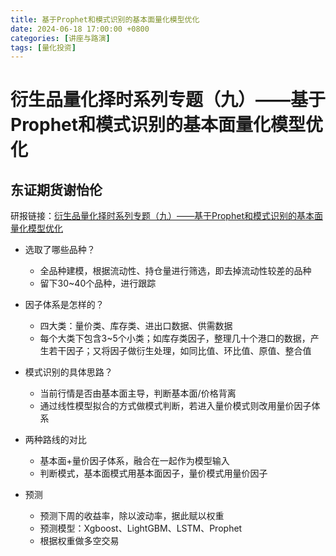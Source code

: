 ```yaml
---
title: 基于Prophet和模式识别的基本面量化模型优化
date: 2024-06-18 17:00:00 +0800 
categories: [讲座与路演] 
tags: [量化投资]  
---
```


# 衍生品量化择时系列专题（九）——基于Prophet和模式识别的基本面量化模型优化
## 东证期货谢怡伦

研报链接：[衍生品量化择时系列专题（九）——基于Prophet和模式识别的基本面量化模型优化](/article/research-report/【东证期货】衍生品量化择时系列专题（九）：基于Prophet和模式识别的基本面量化模型优化.pdf)

- 选取了哪些品种？
    - 全品种建模，根据流动性、持仓量进行筛选，即去掉流动性较差的品种
    - 留下30~40个品种，进行跟踪

- 因子体系是怎样的？
    - 四大类：量价类、库存类、进出口数据、供需数据
    - 每个大类下包含3~5个小类；如库存类因子，整理几十个港口的数据，产生若干因子；又将因子做衍生处理，如同比值、环比值、原值、整合值

- 模式识别的具体思路？
    - 当前行情是否由基本面主导，判断基本面/价格背离
    - 通过线性模型拟合的方式做模式判断，若进入量价模式则改用量价因子体系

- 两种路线的对比
    - 基本面+量价因子体系，融合在一起作为模型输入
    - 判断模式，基本面模式用基本面因子，量价模式用量价因子

- 预测
    - 预测下周的收益率，除以波动率，据此赋以权重
    - 预测模型：Xgboost、LightGBM、LSTM、Prophet
    - 根据权重做多空交易